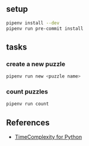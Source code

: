 ## setup

```sh
pipenv install --dev
pipenv run pre-commit install
```

## tasks

### create a new puzzle

```sh
pipenv run new <puzzle name>
```

### count puzzles

```sh
pipenv run count
```

## References

- [TimeComplexity for Python](https://wiki.python.org/moin/TimeComplexity)
